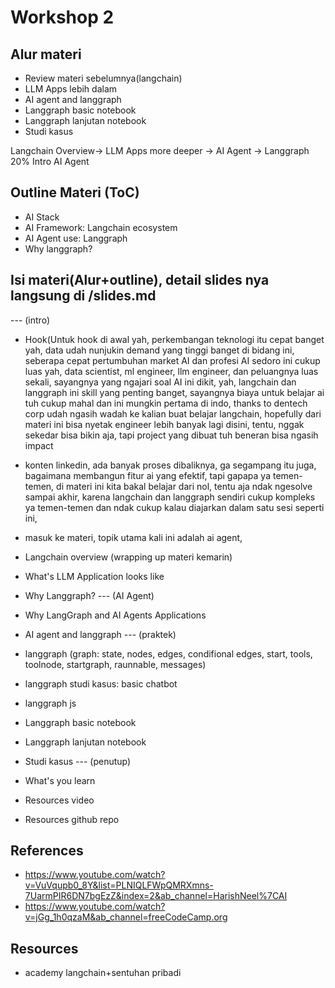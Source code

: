 # Workshop 2

## Alur materi  
- Review materi sebelumnya(langchain)
- LLM Apps lebih dalam
- AI agent and langgraph
- Langgraph basic notebook
- Langgraph lanjutan notebook
- Studi kasus

Langchain Overview-> LLM Apps more deeper -> AI Agent -> Langgraph 
20% Intro
AI Agent

## Outline Materi (ToC)
- AI Stack 
- AI Framework: Langchain ecosystem
- AI Agent use: Langgraph
- Why langgraph?

## Isi materi(Alur+outline), detail slides nya langsung di /slides.md
--- (intro)

- Hook(Untuk hook di awal yah, perkembangan teknologi itu cepat banget yah, data udah nunjukin demand yang tinggi banget di bidang ini, seberapa cepat pertumbuhan market AI dan profesi AI sedoro ini cukup luas yah, data scientist, ml engineer, llm engineer, dan peluangnya luas sekali, sayangnya yang ngajari soal AI ini dikit, yah, langchain dan langgraph ini skill yang penting banget, sayangnya biaya untuk belajar ai tuh cukup mahal dan ini mungkin pertama di indo, thanks to dentech corp udah ngasih wadah ke kalian buat belajar langchain, hopefully dari materi ini bisa nyetak engineer lebih banyak lagi disini, tentu, nggak sekedar bisa bikin aja, tapi project yang dibuat tuh beneran bisa ngasih impact
- konten linkedin, ada banyak proses dibaliknya, ga segampang itu juga, bagaimana membangun fitur ai yang efektif, tapi gapapa ya temen-temen, di materi ini kita bakal belajar dari nol, tentu aja ndak ngesolve sampai akhir, karena langchain dan langgraph sendiri cukup kompleks ya temen-temen dan ndak cukup kalau diajarkan dalam satu sesi seperti ini,  
- masuk ke materi, topik utama kali ini adalah ai agent, 
- Langchain overview (wrapping up materi kemarin)
- What's LLM Application looks like
- Why Langgraph?
--- (AI Agent)

- Why LangGraph and AI Agents Applications
- AI agent and langgraph
--- (praktek)

- langgraph (graph: state, nodes, edges, condifional edges, start, tools, toolnode, startgraph, raunnable, messages)
- langgraph studi kasus: basic chatbot 
- langgraph js
- Langgraph basic notebook
- Langgraph lanjutan notebook
- Studi kasus
--- (penutup)

- What's you learn
- Resources video
- Resources github repo

## References
- https://www.youtube.com/watch?v=VuVqupb0_8Y&list=PLNIQLFWpQMRXmns-7UarmPIR6DN7bgEzZ&index=2&ab_channel=HarishNeel%7CAI
- https://www.youtube.com/watch?v=jGg_1h0qzaM&ab_channel=freeCodeCamp.org
## Resources
- academy langchain+sentuhan pribadi
